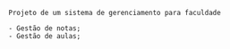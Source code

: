     Projeto de um sistema de gerenciamento para faculdade

    - Gestão de notas;
    - Gestão de aulas;
